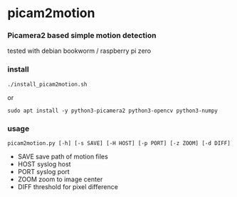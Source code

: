 # picam2motion

### Picamera2 based simple motion detection

tested with debian bookworm / raspberry pi zero

### install

`./install_picam2motion.sh`

or

`sudo apt install -y python3-picamera2 python3-opencv python3-numpy`


### usage

`picam2motion.py [-h] [-s SAVE] [-H HOST] [-p PORT] [-z ZOOM] [-d DIFF]`

- SAVE save path of motion files
- HOST syslog host
- PORT syslog port
- ZOOM zoom to image center
- DIFF threshold for pixel difference

